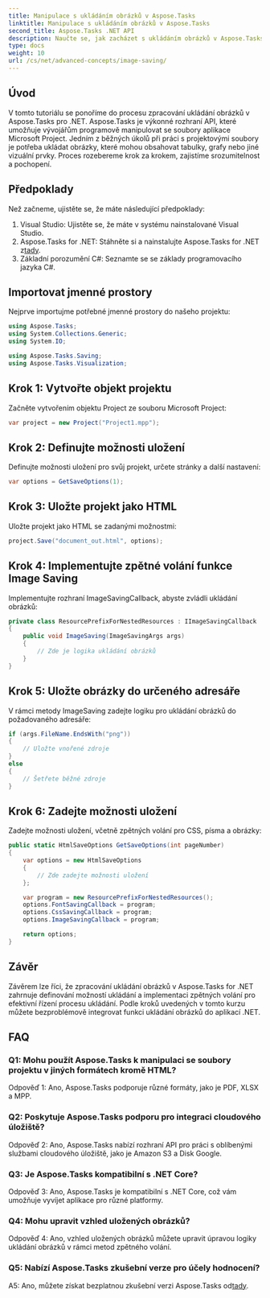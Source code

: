 ```yaml
---
title: Manipulace s ukládáním obrázků v Aspose.Tasks
linktitle: Manipulace s ukládáním obrázků v Aspose.Tasks
second_title: Aspose.Tasks .NET API
description: Naučte se, jak zacházet s ukládáním obrázků v Aspose.Tasks pro .NET pomocí podrobných pokynů. Bezproblémově integrujte funkci ukládání obrázků do svých aplikací .NET.
type: docs
weight: 10
url: /cs/net/advanced-concepts/image-saving/
---
```

## Úvod

V tomto tutoriálu se ponoříme do procesu zpracování ukládání obrázků v Aspose.Tasks pro .NET. Aspose.Tasks je výkonné rozhraní API, které umožňuje vývojářům programově manipulovat se soubory aplikace Microsoft Project. Jedním z běžných úkolů při práci s projektovými soubory je potřeba ukládat obrázky, které mohou obsahovat tabulky, grafy nebo jiné vizuální prvky. Proces rozebereme krok za krokem, zajistíme srozumitelnost a pochopení.

## Předpoklady

Než začneme, ujistěte se, že máte následující předpoklady:

1. Visual Studio: Ujistěte se, že máte v systému nainstalované Visual Studio.
2.  Aspose.Tasks for .NET: Stáhněte si a nainstalujte Aspose.Tasks for .NET z[tady](https://releases.aspose.com/tasks/net/).
3. Základní porozumění C#: Seznamte se se základy programovacího jazyka C#.

## Importovat jmenné prostory

Nejprve importujme potřebné jmenné prostory do našeho projektu:

```csharp
using Aspose.Tasks;
using System.Collections.Generic;
using System.IO;

using Aspose.Tasks.Saving;
using Aspose.Tasks.Visualization;
```

## Krok 1: Vytvořte objekt projektu

Začněte vytvořením objektu Project ze souboru Microsoft Project:

```csharp
var project = new Project("Project1.mpp");
```

## Krok 2: Definujte možnosti uložení

Definujte možnosti uložení pro svůj projekt, určete stránky a další nastavení:

```csharp
var options = GetSaveOptions(1);
```

## Krok 3: Uložte projekt jako HTML

Uložte projekt jako HTML se zadanými možnostmi:

```csharp
project.Save("document_out.html", options);
```

## Krok 4: Implementujte zpětné volání funkce Image Saving

Implementujte rozhraní ImageSavingCallback, abyste zvládli ukládání obrázků:

```csharp
private class ResourcePrefixForNestedResources : IImageSavingCallback
{
    public void ImageSaving(ImageSavingArgs args)
    {
        // Zde je logika ukládání obrázků
    }
}
```

## Krok 5: Uložte obrázky do určeného adresáře

V rámci metody ImageSaving zadejte logiku pro ukládání obrázků do požadovaného adresáře:

```csharp
if (args.FileName.EndsWith("png"))
{
    // Uložte vnořené zdroje
}
else
{
    // Šetřete běžné zdroje
}
```

## Krok 6: Zadejte možnosti uložení

Zadejte možnosti uložení, včetně zpětných volání pro CSS, písma a obrázky:

```csharp
public static HtmlSaveOptions GetSaveOptions(int pageNumber)
{
    var options = new HtmlSaveOptions
    {
        // Zde zadejte možnosti uložení
    };

    var program = new ResourcePrefixForNestedResources();
    options.FontSavingCallback = program;
    options.CssSavingCallback = program;
    options.ImageSavingCallback = program;

    return options;
}
```

## Závěr

Závěrem lze říci, že zpracování ukládání obrázků v Aspose.Tasks for .NET zahrnuje definování možností ukládání a implementaci zpětných volání pro efektivní řízení procesu ukládání. Podle kroků uvedených v tomto kurzu můžete bezproblémově integrovat funkci ukládání obrázků do aplikací .NET.

## FAQ

### Q1: Mohu použít Aspose.Tasks k manipulaci se soubory projektu v jiných formátech kromě HTML?

Odpověď 1: Ano, Aspose.Tasks podporuje různé formáty, jako je PDF, XLSX a MPP.

### Q2: Poskytuje Aspose.Tasks podporu pro integraci cloudového úložiště?

Odpověď 2: Ano, Aspose.Tasks nabízí rozhraní API pro práci s oblíbenými službami cloudového úložiště, jako je Amazon S3 a Disk Google.

### Q3: Je Aspose.Tasks kompatibilní s .NET Core?

Odpověď 3: Ano, Aspose.Tasks je kompatibilní s .NET Core, což vám umožňuje vyvíjet aplikace pro různé platformy.

### Q4: Mohu upravit vzhled uložených obrázků?

Odpověď 4: Ano, vzhled uložených obrázků můžete upravit úpravou logiky ukládání obrázků v rámci metod zpětného volání.

### Q5: Nabízí Aspose.Tasks zkušební verze pro účely hodnocení?

 A5: Ano, můžete získat bezplatnou zkušební verzi Aspose.Tasks od[tady](https://releases.aspose.com/).